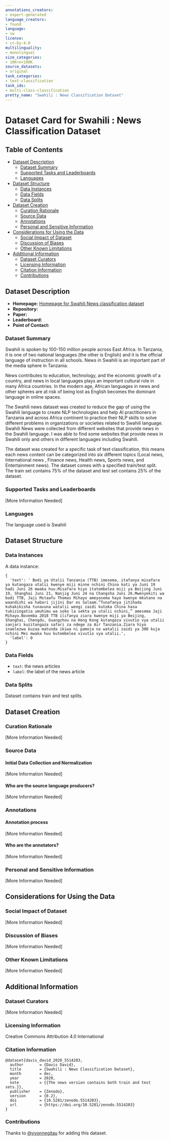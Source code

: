 ```yaml
---
annotations_creators:
- expert-generated
language_creators:
- found
language:
- sw
license:
- cc-by-4.0
multilinguality:
- monolingual
size_categories:
- 10K<n<100K
source_datasets:
- original
task_categories:
- text-classification
task_ids:
- multi-class-classification
pretty_name: "Swahili : News Classification Dataset"
---
```


# Dataset Card for Swahili : News Classification Dataset

## Table of Contents
- [Dataset Description](#dataset-description)
  - [Dataset Summary](#dataset-summary)
  - [Supported Tasks and Leaderboards](#supported-tasks-and-leaderboards)
  - [Languages](#languages)
- [Dataset Structure](#dataset-structure)
  - [Data Instances](#data-instances)
  - [Data Fields](#data-fields)
  - [Data Splits](#data-splits)
- [Dataset Creation](#dataset-creation)
  - [Curation Rationale](#curation-rationale)
  - [Source Data](#source-data)
  - [Annotations](#annotations)
  - [Personal and Sensitive Information](#personal-and-sensitive-information)
- [Considerations for Using the Data](#considerations-for-using-the-data)
  - [Social Impact of Dataset](#social-impact-of-dataset)
  - [Discussion of Biases](#discussion-of-biases)
  - [Other Known Limitations](#other-known-limitations)
- [Additional Information](#additional-information)
  - [Dataset Curators](#dataset-curators)
  - [Licensing Information](#licensing-information)
  - [Citation Information](#citation-information)
  - [Contributions](#contributions)

## Dataset Description

- **Homepage:** [Homepage for Swahili News classification dataset](https://doi.org/10.5281/zenodo.4300293)
- **Repository:**
- **Paper:**
- **Leaderboard:**
- **Point of Contact:**

### Dataset Summary

Swahili is spoken by 100-150 million people across East Africa. In Tanzania, it is one of two national languages (the other is English) and it is the official language of instruction in all schools. News in Swahili is an important part of the media sphere in Tanzania.

News contributes to education, technology, and the economic growth of a country, and news in local languages plays an important cultural role in many Africa countries. In the modern age, African languages in news and other spheres are at risk of being lost as English becomes the dominant language in online spaces.

 The Swahili news dataset was created to reduce the gap of using the Swahili language to create NLP technologies and help AI practitioners in Tanzania and across Africa continent to practice their NLP skills to solve different problems in organizations or societies related to Swahili language. Swahili News were collected from different websites that provide news in the Swahili language. I was able to find some websites that provide news in Swahili only and others in different languages including Swahili.

The dataset was created for a specific task of text classification, this means each news content can be categorized into six different topics (Local news, International news , Finance news, Health news, Sports news, and Entertainment news). The dataset comes with a specified train/test split. The train set contains 75% of the dataset and test set contains 25% of the dataset.


### Supported Tasks and Leaderboards

[More Information Needed]

### Languages

The language used is Swahili

## Dataset Structure

### Data Instances

A data instance:
```
{
  'text': ' Bodi ya Utalii Tanzania (TTB) imesema, itafanya misafara ya kutangaza utalii kwenye miji minne nchini China kati ya Juni 19 hadi Juni 26 mwaka huu.Misafara hiyo itatembelea miji ya Beijing Juni 19, Shanghai Juni 21, Nanjig Juni 24 na Changsha Juni 26.Mwenyekiti wa bodi TTB, Jaji Mstaafu Thomas Mihayo ameyasema hayo kwenye mkutano na waandishi wa habari jijini Dar es Salaam.“Tunafanya jitihada kuhakikisha tunavuna watalii wengi zaidi kutoka China hasa tukizingatia umuhimu wa soko la sekta ya utalii nchini,” amesema Jaji Mihayo.Novemba 2018 TTB ilifanya ziara kwenye miji ya Beijing, Shanghai, Chengdu, Guangzhou na Hong Kong kutangaza vivutio vya utalii sanjari kuzitangaza safari za ndege za Air Tanzania.Ziara hiyo inaelezwa kuzaa matunda ikiwa ni pamoja na watalii zaidi ya 300 kuja nchini Mei mwaka huu kutembelea vivutio vya utalii.',
  'label': 0
}
```

### Data Fields
- `text`: the news articles
- `label`: the label of the news article

### Data Splits

Dataset contains train and test splits.

## Dataset Creation

### Curation Rationale

[More Information Needed]

### Source Data

#### Initial Data Collection and Normalization

[More Information Needed]

#### Who are the source language producers?

[More Information Needed]

### Annotations

#### Annotation process

[More Information Needed]

#### Who are the annotators?

[More Information Needed]

### Personal and Sensitive Information

[More Information Needed]

## Considerations for Using the Data

### Social Impact of Dataset

[More Information Needed]

### Discussion of Biases

[More Information Needed]

### Other Known Limitations

[More Information Needed]

## Additional Information

### Dataset Curators

[More Information Needed]

### Licensing Information

Creative Commons Attribution 4.0 International

### Citation Information

```
@dataset{davis_david_2020_5514203,
  author       = {Davis David},
  title        = {Swahili : News Classification Dataset},
  month        = dec,
  year         = 2020,
  note         = {{The news version contains both train and test sets.}},
  publisher    = {Zenodo},
  version      = {0.2},
  doi          = {10.5281/zenodo.5514203},
  url          = {https://doi.org/10.5281/zenodo.5514203}
}
```

### Contributions

Thanks to [@yvonnegitau](https://github.com/yvonnegitau) for adding this dataset.
